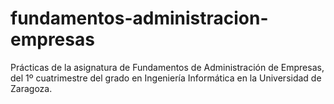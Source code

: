 # fundamentos-administracion-empresas
Prácticas de la asignatura de Fundamentos de Administración de Empresas, del 1º cuatrimestre del grado en Ingeniería Informática en la Universidad de Zaragoza.
